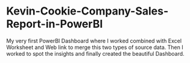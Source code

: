 # Kevin-Cookie-Company-Sales-Report-in-PowerBI
My very first PowerBI Dashboard where I worked combined with Excel Worksheet and Web link to merge this two types of source data. Then I worked to spot the insights and finally created the beautiful Dashboard.
